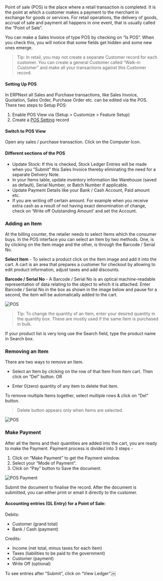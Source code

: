 Point of sale (POS) is the place where a retail transaction is completed. It
is the point at which a customer makes a payment to the merchant in exchange
for goods or services. For retail operations, the delivery of goods, accrual
of sale and payment all happens in one event, that is usually called the
“Point of Sale”.

You can make a Sales Invoice of type POS by checking on “Is POS”. When you
check this, you will notice that some fields get hidden and some new ones
emerge.

> Tip: In retail, you may not create a separate Customer record for each
customer. You can create a general Customer called “Walk-in Customer” and make
all your transactions against this Customer record.

#### Setting Up POS

In ERPNext all Sales and Purchase transactions, like Sales Invoice, Quotation, Sales Order, Purchase Order etc. can be edited via the POS. There two steps to Setup POS:

1. Enable POS View via (Setup > Customize > Feature Setup)
2. Create a [POS Setting](/contents/setting-up/pos-setting) record

#### Switch to POS View

Open any sales / purchase transaction. Click on the Computer <i class="icon-desktop"></i> Icon.

#### Different sections of the POS

  * Update Stock: If this is checked, Stock Ledger Entries will be made when you “Submit” this Sales Invoice thereby eliminating the need for a separate Delivery Note. 
  * In your Items table, update inventory information like Warehouse (saved as default), Serial Number, or Batch Number if applicable. 
  * Update Payment Details like your Bank / Cash Account, Paid amount etc. 
  * If you are writing off certain amount. For example when you receive extra cash as a result of not having exact denomination of change, check on ‘Write off Outstanding Amount’ and set the Account.

### Adding an Item

At the billing counter, the retailer needs to select Items which the consumer
buys. In the POS interface you can select an Item by two methods. One, is by
clicking on the Item image and the other, is through the Barcode / Serial No.

**Select Item** \- To select a product click on the Item image and add it into the cart. A cart is an area that prepares a customer for checkout by allowing to edit product information, adjust taxes and add discounts.

**Barcode / Serial No** \- A Barcode / Serial No is an optical machine-readable representation of data relating to the object to which it is attached. Enter Barcode / Serial No in the box as shown in the image below and pause for a second, the item will be automatically added to the cart.

![POS](assets/manual_erpnext_com/old_images/erpnext/pos-add-item.png)

> Tip: To change the quantity of an Item, enter your desired quantity in the
quantity box. These are mostly used if the same Item is purchased in bulk.

If your product list is very long use the Search field, type the product name
in Search box.

### Removing an Item

There are two ways to remove an Item.

  * Select an Item by clicking on the row of that Item from Item cart. Then click on “Del” button. OR

  * Enter 0(zero) quantity of any item to delete that item.

To remove multiple Items together, select multiple rows & click on “Del”
button.

> Delete button appears only when Items are selected.

![POS](assets/manual_erpnext_com/old_images/erpnext/pos-remove-item.png)

### Make Payment

After all the Items and their quantities are added into the cart, you are
ready to make the Payment. Payment process is divided into 3 steps -

  1. Click on “Make Payment” to get the Payment window.
  2. Select your “Mode of Payment”.
  3. Click on “Pay” button to Save the document.

![POS Payment](assets/manual_erpnext_com/old_images/erpnext/pos-make-payment.png)

Submit the document to finalise the record. After the document is submitted,
you can either print or email it directly to the customer.

#### Accounting entries (GL Entry) for a Point of Sale:

Debits:

  * Customer (grand total) 
  * Bank / Cash (payment)

Credits:

  * Income (net total, minus taxes for each Item) 
  * Taxes (liabilities to be paid to the government)
  * Customer (payment)
  * Write Off (optional)

To see entries after “Submit”, click on “View Ledger”.￼

